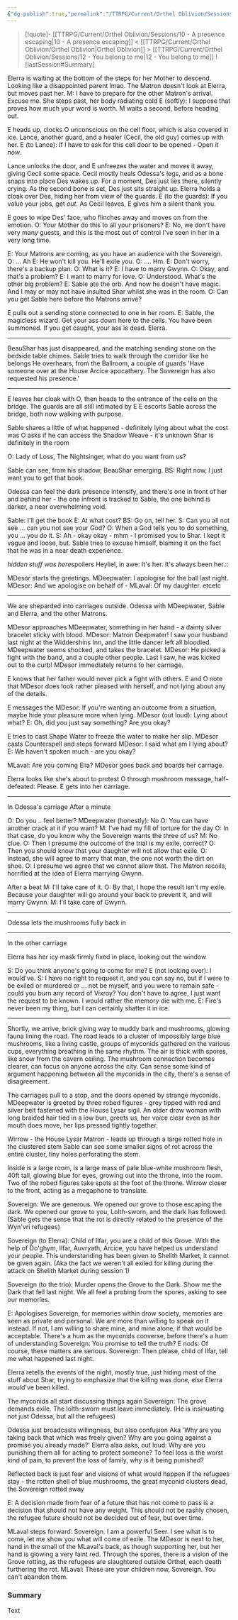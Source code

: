 ```yaml
---
{"dg-publish":true,"permalink":"/TTRPG/Current/Orthel Oblivion/Sessions/11 - Trial by Shadow/"}
---
```


> [!quote]- [[TTRPG/Current/Orthel Oblivion/Sessions/10 - A presence escaping\|10 - A presence escaping]] < [[TTRPG/Current/Orthel Oblivion/Orthel Oblivion\|Orthel Oblivion]] > [[TTRPG/Current/Orthel Oblivion/Sessions/12 - You belong to me\|12 - You belong to me]]
> ![lastSession#Summary]


Elerra is waiting at the bottom of the steps for her Mother to descend.
Looking like a disappointed parent lmao.
The Matron doesn't look at Elerra, but moves past her.
M: I have to prepare for the other Matron's arrival. Excuse me.
She steps past, her body radiating cold
E (softly): I suppose that proves how much your word is worth.
M waits a second, before heading out. 

E heads up, clocks O unconscious on the cell floor, which is also covered in ice.
Lance, another guard, and a healer (Cecil, the old guy) comes up with her.
E (to Lance): If I have to ask for this cell door to be opened - Open it _now_.

Lance unlocks the door, and E unfreezes the water and moves it away, giving Cecil some space.
Cecil mostly heals Odessa's legs, and as a bone snaps into place Des wakes up.
For a moment, Des just lies there, silently crying.
As the second bone is set, Des just sits straight up.
Elerra holds a cloak over Des, hiding her from view of the guards.
E (to the guards): If you value your jobs, get _out_.
As Cecil leaves, E gives him a silent thank you.

E goes to wipe Des' face, who flinches away and moves on from the emotion.
O: Your Mother do this to all your prisoners?
E: No, we don't have very many guests, and this is the most out of control I've seen in her in a very long time.

E: Your Matrons are coming, as you have an audience with the Sovereign.
O: ... Ah
E: He won't kill you. He'll exile you.
O: .... Hm.
E: Don't worry, there's a backup plan.
O: What is it?
E: I have to marry Gwynn.
O: Okay, and that's a problem?
E: I want to marry for love.
O: Understood. What's the other big problem?
E: Sable ate the orb. And now he doesn't have magic. And I may or may not have insulted Shar whilst she was in the room. 
O: Can you get Sable here before the Matrons arrive?

E pulls out a sending stone connected to one in her room.
E: Sable, the magicless wizard. Get your ass down here to the cells. You have been summoned. If you get caught, your ass is dead. Elerra.

---

BeauShar has just disappeared, and the matching sending stone on the bedside table chimes.
Sable tries to walk through the corridor like he belongs
He overhears, from the Ballroom, a couple of guards 'Have someone over at the House Arcice apocathery. The Sovereign has also requested his presence.'

---

E leaves her cloak with O, then heads to the entrance of the cells on the bridge.
The guards are all still intimated by E
E escorts Sable across the bridge, both now walking with purpose.

Sable shares a little of what happened - definitely lying about what the cost was
O asks if he can access the Shadow Weave - it's unknown
Shar is definitely in the room

O: Lady of Loss, The Nightsinger, what do you want from us?

Sable can see, from his shadow, BeauShar emerging.
BS: Right now, I just want you to get that book.

Odessa can feel the dark presence intensify, and there's one in front of her and behind her - the one infront is tracked to Sable, the one behind is darker, a near overwhelming void.

Sable: I'll get the book
E: At what cost?
BS: Go on, tell her.
S: Can you all not see ... can you not see your God?
O: When a God tells you to do something, you ... you do it.
S: Ah - okay okay - mhm - I promised you to Shar. I kept it vague and loose, but. 
Sable tries to excuse himself, blaming it on the fact that he was in a near death experience.

*hidden stuff was here*spoilers Heyliel, in awe: It's her. It's always been her.::

MDesor starts the greetings.
MDeepwater: I apologise for the ball last night.
MDesor: And we apologise on behalf of -
MLaval: Of my daughter.
etcetc

---

We are sheparded into carriages outside.
Odessa with MDeepwater, Sable and Elerra, and the other Matrons.

MDesor approaches MDeepwater, something in her hand - a dainty silver bracelet sticky with blood.
MDesor: Matron Deepwater! I saw your husband last night at the Widdershins Inn, and the little dancer left all bloodied.
MDeepwater seems shocked, and takes the bracelet.
MDesor: He picked a fight with the band, and a couple other people. Last I saw, he was kicked out to the curb!
MDesor immediately returns to her carriage.

E knows that her father would never pick a fight with others.
E and O note that MDesor does look rather pleased with herself, and not lying about any of the details.

E messages the MDesor: If you're wanting an outcome from a situation, maybe hide your pleasure more when lying.
MDesor (out loud): Lying about what?
E: Oh, did you just say something? Are you okay?

E tries to cast Shape Water to freeze the water to make her slip.
MDesor casts Counterspell and steps forward
MDesor: I said what am I lying about?
E: We haven't spoken much - are you okay?

MLaval: Are you coming Elia?
MDesor goes back and boards her carriage.

Elerra looks like she's about to protest
O through mushroom message, half-defeated: Please.
E gets into her carriage.

---

In Odessa's carriage
After a minute

O: Do you .. feel better?
MDeepwater (honestly): No
O: You can have another crack at it if you want?
M: I've had my fill of torture for the day
O: In that case, do you know why the Sovereign wants the three of us?
M: No clue.
O: Then I presume the outcome of the trial is my exile, correct?
O: Then you should know that your daughter will not allow that exile.
O: Instead, she will agree to marry that man, the one not worth the dirt on shoe.
O: I presume we agree that we cannot allow that.
The Matron recoils, horrified at the idea of Elerra marrying Gwynn.

After a beat
M: I'll take care of it.
O: By that, I hope the result isn't my exile. Because your daughter will go around your back to prevent it, and will marry Gwynn.
M: I'll take care of Gwynn.

---

Odessa lets the mushrooms fully back in

---

In the other carriage

Elerra has her icy mask firmly fixed in place, looking out the window

S: Do you think anyone's going to come for me?
E (not looking over): I would've.
S: I have no right to request it, and you can say no, but if I were to be exiled or murdered or ... not be myself, and you were to remain safe - could you burn any record of Vixroy? You don't have to agree, I just want the request to be known. I would rather the memory die with me.
E: Fire's never been my thing, but I can certainly shatter it in ice.

---

Shortly, we arrive, brick giving way to muddy bark and mushrooms, glowing fauna lining the road.
The road leads to a cluster of impossibly large blue mushrooms, like a living castle, groups of myconids gathered on the various cups, everything breathing in the same rhythm. 
The air is thick with spores, like snow from the cavern ceiling. The mushroom connection becomes clearer, can focus on anyone across the city.
Can sense some kind of argument happening between all the myconids in the city, there's a sense of disagreement.

The carriages pull to a stop, and the doors opened by strange myconids.
MDeepwater is greeted by three robed figures - grey tipped with red and silver belt fastened with the House Lysar sigil.
An older drow woman with long braided hair tied in a low bun, greets us, her voice clear even as her mouth does move, her lips pressed tightly together.

Wirrow - the House Lysar Matron - leads up through a large rotted hole in the clustered stem
Sable can see some smaller signs of rot across the entire cluster, tiny holes perforating the stem.

Inside is a large room, is a large mass of pale blue-white mushroom flesh, 40ft tall, glowing blue for eyes, growing out into the throne, into the room.
Two of the robed figures take spots at the foot of the throne.
Wirrow closer to the front, acting as a megaphone to translate.

Sovereign: We are generous. We opened our grove to those escaping the dark. We opened our grove to you, Lolth-sworn, and the dark has followed. 
(Sable gets the sense that the rot is directly related to the presence of the Wyn'vri refugees)

Sovereign (to Elerra): Child of Ilfar, you are a child of this Grove. With the help of Do'ghym, Ilfar, Auvryath, Arcice, you have helped us understand your people. This understanding has been given to Shelith Market, it cannot be given again.
(Aka the fact we weren't all exiled for killing during the attack on Shelith Market during session 1)

Sovereign (to the trio): Murder opens the Grove to the Dark. Show me the Dark that fell last night.
We all feel a probing from the spores, asking to see our memories.

E: Apologises Sovereign, for memories within drow society, memories are seen as private and personal. We are more than willing to speak on it instead. If not, I am willing to share mine, and mine alone, if that would be acceptable.
There's a hum as the myconids converse, before there's a hum of understanding
Sovereign: You promise to tell the truth?
E nods: Of course, these matters are serious.
Sovereign: Then please, child of Ilfar, tell me what happened last night.

Elerra retells the events of the night, mostly true, just hiding most of the stuff about Shar, trying to emphasize that the killing was done, else Elerra would've been killed.

The myconids all start discussing things again
Sovereign: The grove demands exile. The lolth-sworn must leave immediately.
(He is insinuating not just Odessa, but all the refugees)

Odessa just broadcasts willingness, but also confusion
Aka 'Why are you taking back that which was freely given? Why are you going against a promise you already made?'
Elerra also asks, out loud: Why are you punishing them all for acting to protect someone? To feel loss is the worst kind of pain, to prevent the loss of family, why is it being punished?

Reflected back is just fear and visions of what would happen if the refugees stay - the rotten shell of blue mushrooms, the great myconid clusters dead, the Sovereign rotted away

E: A decision made from fear of a future that has not come to pass is a decision that should not have any weight. This should not be rashly chosen, the refugee future should not be decided out of fear, but over time. 

MLaval steps forward: Sovereign. I am a powerful Seer. I see what is to come, let me show you what will come of exile.
The MDesor is next to her, hand in the small of the MLaval's back, as though supporting her, but her hand is glowing a very faint red.
Through the spores, there is a vision of the Grove rotting, as the refugees are slaughtered outside Orthel, each death furthering the rot.
MLaval: These are your children now, Sovereign. You can't abandon them.



### Summary

Text